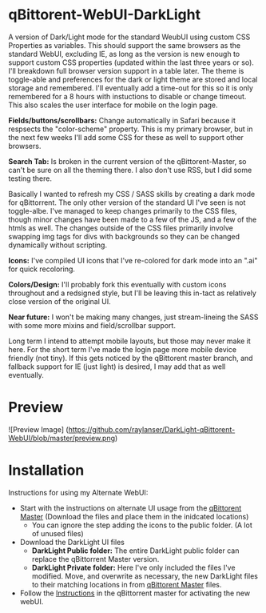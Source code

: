 # qBittorent-WebUI-DarkLight
A version of Dark/Light mode for the standard WeubUI using custom CSS Properties as variables. This should support the same browsers as the standard WebUI, excluding IE, as long as the version is new enough to support custom CSS properties (updated within the last three years or so). I'll breakdown full browser version support in a table later. The theme is toggle-able and preferences for the dark or light theme are stored and local storage and remembered. I'll eventually add a time-out for this so it is only remembered for a 8 hours with instuctions to disable or change timeout. This also scales the user interface for mobile on the login page.

**Fields/buttons/scrollbars:** Change automatically in Safari because it respsects the "color-scheme" property. This is my primary browser, but in the next few weeks I'll add some CSS for these as well to support other browsers.

**Search Tab:** Is broken in the current version of the qBittorent-Master, so can't be sure on all the theming there. I also don't use RSS, but I did some testing there.

Basically I wanted to refresh my CSS / SASS skills by creating a dark mode for qBittorrent. The only other version of the standard UI I've seen is not toggle-albe. I've managed to keep changes primarily to the CSS files, though minor changes have been made to a few of the JS, and a few of the htmls as well. The changes outside of the CSS files primarily involve swapping img tags for divs with backgrounds so they can be changed dynamically without scripting.

**Icons:** I've compiled UI icons that I've re-colored for dark mode into an ".ai" for quick recoloring.

**Colors/Design:** I'll probably fork this eventually with custom icons throughout and a redsigned style, but I'll be leaving this in-tact as  relatively close version of the original UI.

**Near future:** I won't be making many changes, just stream-lineing the SASS with some more mixins and field/scrollbar support. 

Long term I intend to attempt mobile layouts, but those may never make it here. For the short term I've made the login page more mobile device friendly (not tiny). If this gets noticed by the qBittorent master branch, and fallback support for IE (just light) is desired, I may add that as well eventually.

# Preview
![Preview Image]
(https://github.com/raylanser/DarkLight-qBittorent-WebUI/blob/master/preview.png)

# Installation
Instructions for using my Alternate WebUI:
* Start with the instructions on alternate UI usage from the [qBittorent Master](https://github.com/qbittorrent/qBittorrent/wiki/Developing-alternate-WebUIs-(WIP)) (Download the files and place them in the inidcated locations)
	* You can ignore the step adding the icons to the public folder. (A lot of unused files)
* Download the DarkLight UI files
	* **DarkLight Public folder:** The entire DarkLight public folder can replace the qBittorrent Master version.
	* **DarkLight Private folder:** Here I've only included the files I've modified. Move, and overwrite as necessary, the new DarkLight files to their matching locations in from [qBittorent Master](https://github.com/qbittorrent/qBittorrent/wiki/Developing-alternate-WebUIs-(WIP)) files.
* Follow the [Instructions](https://github.com/qbittorrent/qBittorrent/wiki/Alternate-WebUI-usage) in the qBittorrent master for activating the new webUI.
